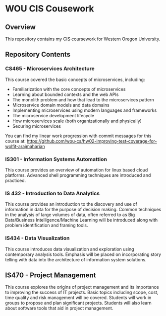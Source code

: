 # WOU CIS Cousework

## Overview
This repository contains my CIS coursework for Western Oregon University.

## Repository Contents

### CS465 - Microservices Architecture
This course covered the basic concepts of microservices, including:
* Familiarization with the core concepts of microservices
* Learning about bounded contexts and the web APIs
* The monolith problem and how that lead to the microservices pattern
* Microservice domain models and data domains
* Implementing microservices using modern languages and frameworks
* The microservice development lifecycle
* How microservices scale (both organizationally and physically)
* Securing microservices

You can find my linear work progression with commit messages for this course at: https://github.com/wou-cs/hw02-improving-test-coverage-for-wolfit-arajmaharjan

### IS301 - Information Systems Automattion 
This course provides an overview of automation for linux based cloud platforms. Advanced shell programming techniques are introduced and practiced. 

### IS 432 - Introduction to Data Analytics
This course provides an introduction to the discovery and use of information in data for the purpose of decision making. Common techniques in the analysis of large volumes of data, often referred to as Big Data/Business Intelligence/Machine Learning will be introduced along with problem identification and framing tools.

### IS434 - Data Visualization
This course introduces data visualization and exploration using contemporary analysis tools. Emphasis will be placed on incorporating story telling with data into the architecture of information system solutions.
 
## IS470 - Project Management 
This course explores the origins of project management and its importance to improving the success of IT projects. Basic topics including scope, cost, time quality and risk management will be covered. Students will work in groups to propose and plan significant projects. Students will also learn about software tools that aid in project management.
